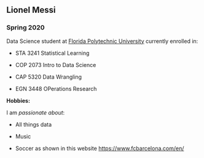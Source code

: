 ## Lionel Messi

### Spring 2020 

Data Science student at [Florida Polytechnic University](https://www.floridapoly.edu) currently enrolled in: 

- STA 3241 Statistical Learning

- COP 2073 Intro to Data Science

- CAP 5320 Data Wrangling

- EGN 3448 OPerations Research

**Hobbies:**

I am _passionate about_: 

- All things data

- Music

- Soccer as shown in this website <https://www.fcbarcelona.com/en/>
